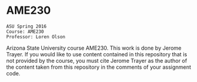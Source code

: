 # AME230
	ASU Spring 2016
	Course: AME230
	Professor: Loren Olson

Arizona State University course AME230. This work is done by Jerome Trayer.
If you would like to use content contained in this repository that is not provided by the course, you must cite Jerome Trayer as the author of the content taken from this repository in the comments of your assignment code. 


